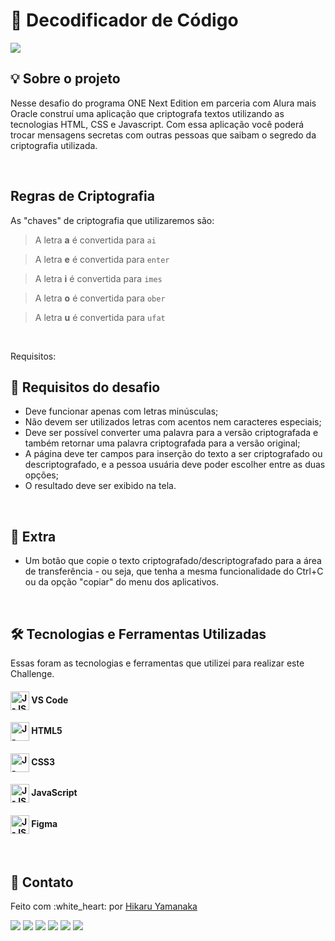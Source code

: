 # 🔐 Decodificador de Código

<img src="https://cdn.discordapp.com/attachments/897636782961725501/1020781776790106313/imagem-encrypter.png">

## 💡 Sobre o projeto

Nesse desafio do programa ONE Next Edition em parceria com Alura mais Oracle construí uma aplicação que criptografa textos utilizando as tecnologias HTML, CSS e Javascript. Com essa aplicação você poderá trocar mensagens secretas com outras pessoas que saibam o segredo da criptografia utilizada.

<!--
## #️⃣ hashtag

#### <a href="https://github.com/topics/challengeonedecodificador2">#challengeonedecodificador2</a>

## 🔗 Link website

<p>Acesse o website do projeto <a href="https://herbertcaiosama.github.io/text-decoder/">aqui.</a></>
-->


</br>


## Regras de Criptografia
As "chaves" de criptografia que utilizaremos são: <br>
> A letra **a** é convertida para `ai`

> A letra **e** é convertida para `enter`

> A letra **i** é convertida para `imes`

> A letra **o** é convertida para `ober`

> A letra **u** é convertida para `ufat`


</br>


Requisitos:
## 🧠 Requisitos do desafio

* Deve funcionar apenas com letras minúsculas;
* Não devem ser utilizados letras com acentos nem caracteres especiais;
* Deve ser possível converter uma palavra para a versão criptografada e também retornar uma palavra criptografada para a versão original;
* A página deve ter campos para inserção do texto a ser criptografado ou descriptografado, e a pessoa usuária deve poder escolher entre as duas opções;
* O resultado deve ser exibido na tela.
 

</br>


## 🚀 Extra

* Um botão que copie o texto criptografado/descriptografado para a área de transferência - ou seja, que tenha a mesma funcionalidade do Ctrl+C ou da opção "copiar" do menu dos aplicativos.


</br>


## 🛠 Tecnologias e Ferramentas Utilizadas

Essas foram as tecnologias e ferramentas que utilizei para realizar este Challenge.

#### <img align="center" alt="J-JS" height="30" width="30" src="https://img.icons8.com/color/344/visual-studio-code-2019.png"> VS Code

#### <img align="center" alt="J-HTML" height="30" width="30" src="https://cdn-icons-png.flaticon.com/512/1051/1051277.png"> HTML5
#### <img align="center" alt="J-CSS" height="30" width="30" src="https://cdn-icons-png.flaticon.com/512/732/732190.png"> CSS3
#### <img align="center" alt="J-JS" height="30" width="30" src="https://cdn-icons-png.flaticon.com/512/5968/5968292.png"> JavaScript
#### <img align="center" alt="J-JS" height="30" width="30" src="https://cdn-icons-png.flaticon.com/512/5968/5968705.png"> Figma


</br>


## 📝 Contato

<p>Feito com :white_heart: por <a href="https://www.linkedin.com/in/hikaruyamanaka/"  target="_blank">Hikaru Yamanaka</a></p>


<a href="https://www.linkedin.com/in/hikaruyamanaka/" target="_blank"><img src="https://img.shields.io/badge/-LinkedIn-%230077B5?style=for-the-badge&logo=linkedin&logoColor=white" target="_blank"></a> 
<a href="mailto:hikaru.yamanaka@outlook.com" target="_blank"><img src="https://img.shields.io/badge/Microsoft_Outlook-0078D4?style=for-the-badge&logo=microsoft-outlook&logoColor=white" target="_blank"></a>
<a href="mailto:hikaru.yamanaka93@outlook.com" target="_blank"><img src="https://img.shields.io/badge/-Gmail-%23333?style=for-the-badge&logo=gmail&logoColor=white" target="_blank"></a>
<a href="https://www.instagram.com/hikaruyamanaka/" target="_blank"><img src="https://img.shields.io/badge/-Instagram-%23E4405F?style=for-the-badge&logo=instagram&logoColor=white" target="_blank"></a>
<a href="https://www.twitch.tv/hikaruyamanaka" target="_blank"><img src="https://img.shields.io/badge/Twitch-9146FF?style=for-the-badge&logo=twitch&logoColor=white" target="_blank"></a>
<a href="https://wa.me/5511948436466" target="_blank"><img src="https://img.shields.io/badge/WhatsApp-25D366?style=for-the-badge&logo=whatsapp&logoColor=white" target="_blank"></a>

  

  

  

   
  
  
 

 
</div>

